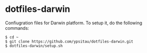 dotfiles-darwin
===============

Confiugration files for Darwin platform. To setup it, do the following commands:

    $ cd ~
    $ git clone https://github.com/ypsitau/dotfiles-darwin.git
	$ dotfiles-darwin/setup.sh
